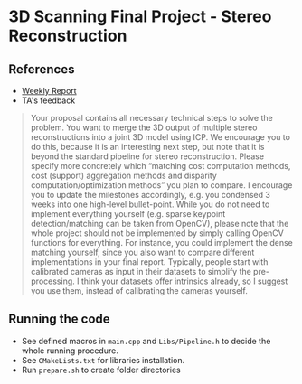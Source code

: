 # 3D Scanning Final Project - Stereo Reconstruction

## References

* [Weekly Report](https://docs.google.com/document/d/1K6K0ElHKk27aSyPWNIXJ57GBT3060mLvXEGucMk_U0U/edit)
* TA's feedback

> Your proposal contains all necessary technical steps to solve the problem.
You want to merge the 3D output of multiple stereo reconstructions into a joint 3D model using ICP. We encourage you to do this, because it is an interesting next step, but note that it is beyond the standard pipeline for stereo reconstruction.
Please specify more concretely which “matching cost computation methods, cost (support) aggregation methods and disparity computation/optimization methods” you plan to compare. I encourage you to update the milestones accordingly, e.g. you condensed 3 weeks into one high-level bullet-point.
While you do not need to implement everything yourself (e.g. sparse keypoint detection/matching can be taken from OpenCV), please note that the whole project should not be implemented by simply calling OpenCV functions for everything. For instance, you could implement the dense matching yourself, since you also want to compare different implementations in your final report.
Typically, people start with calibrated cameras as input in their datasets to simplify the pre-processing. I think your datasets offer intrinsics already, so I suggest you use them, instead of calibrating the cameras yourself.

## Running the code

* See defined macros in `main.cpp` and `Libs/Pipeline.h` to decide the whole running procedure.
* See `CMakeLists.txt` for libraries installation.
* Run `prepare.sh` to create folder directories

